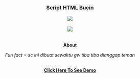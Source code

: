 <div align="center">
  <h3>Script HTML Bucin</h3>
  <img src="https://i.pinimg.com/originals/4e/c6/a6/4ec6a63cf14b6784b1c04083d1a22af7.gif">
  <br><br>
  <a href="//github.com/Azyansah"><img src="https://img.shields.io/badge/Author-Zyy.-blue.svg?style=for-the-badge&logo=github?logoWidth=10"/><a/>
  <br><br>
  <p><b>About</b><p>
  <p><i>
Fun fact = sc ini dibuat sewaktu gw tiba tiba dianggap teman
  </i></p>
<br>
  <a href="https://azyansah.github.io/I-Love-You/"><strong>Click Here To See Demo
</div>
